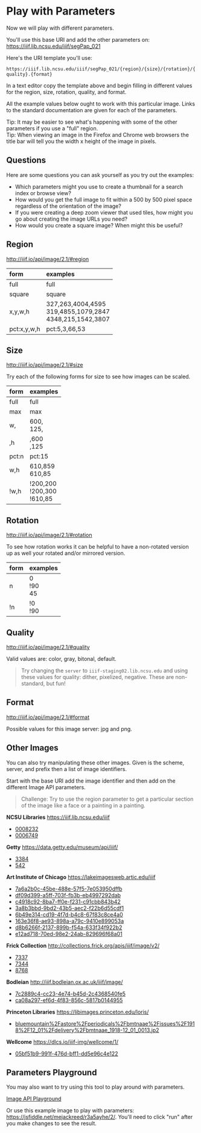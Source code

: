 # Play with Parameters

Now we will play with different parameters.

You'll use this base URI and add the other parameters on: https://iiif.lib.ncsu.edu/iiif/segPap_021

Here's the URI template you'll use:

`https://iiif.lib.ncsu.edu/iiif/segPap_021/{region}/{size}/{rotation}/{quality}.{format}`

In a text editor copy the template above and begin filling in different values for the region, size, rotation, quality, and format.

All the example values below ought to work with this particular image. Links to the standard documentation are given for each of the parameters.

<div class="alert">Tip: It may be easier to see what's happening with some of the other parameters if you use a "full" region.</div>

<div class="alert">Tip: When viewing an image in the Firefox and Chrome web browsers the title bar will tell you the width x height of the image in pixels.</div>

## Questions

Here are some questions you can ask yourself as you try out the examples:

- Which parameters might you use to create a thumbnail for a search index or browse view?
- How would you get the full image to fit within a 500 by 500 pixel space regardless of the orientation of the image?
- If you were creating a deep zoom viewer that used tiles, how might you go about creating the image URLs you need?
- How would you create a square image? When might this be useful?
<!-- #backlog:760 other questions for thinking about while playing with parameters -->

## Region

http://iiif.io/api/image/2.1/#region

| form        | examples                                                      |
|:------------|:--------------------------------------------------------------|
| full        | full                                                          |
| square      | square                                                        |
| x,y,w,h     | 327,263,4004,4595<br>319,4855,1079,2847<br>4348,215,1542,3807 |
| pct:x,y,w,h | pct:5,3,66,53                                                 |

## Size

http://iiif.io/api/image/2.1/#size

Try each of the following forms for size to see how images can be scaled.

| form  | examples                        |
|:------|:--------------------------------|
| full  | full                            |
| max   | max                             |
| w,    | 600,<br>125,                    |
| ,h    | ,600<br>,125                    |
| pct:n | pct:15                          |
| w,h   | 610,859<br>610,85               |
| !w,h  | !200,200<br>!200,300<br>!610,85 |

## Rotation

http://iiif.io/api/image/2.1/#rotation

To see how rotation works it can be helpful to have a non-rotated version up as well your rotated and/or mirrored version.

| form | examples       |
|:-----|:---------------|
| n    | 0<br>!90<br>45 |
| !n   | !0<br>!90      |

## Quality

http://iiif.io/api/image/2.1/#quality

Valid values are: color, gray, bitonal, default.

> Try changing the `server` to `iiif-staging02.lib.ncsu.edu` and using these values for quality: dither, pixelized, negative. These are non-standard, but fun!

## Format

http://iiif.io/api/image/2.1/#format

Possible values for this image server: jpg and png.

## Other Images

You can also try manipulating these other images. Given is the scheme, server, and prefix then a list of image identifiers.

Start with the base URI add the image identifier and then add on the different Image API parameters.

> Challenge: Try to use the region parameter to get a particular section of the image like a face or a painting in a painting.

**NCSU Libraries** https://iiif.lib.ncsu.edu/iiif
- [0008232](https://d.lib.ncsu.edu/collections/catalog/0008232)
- [0006749](https://d.lib.ncsu.edu/collections/catalog/0006749)

**Getty** https://data.getty.edu/museum/api/iiif/
- [3384](http://media.getty.edu/viewers/mirador/?manifest=https://data.getty.edu/museum/api/iiif/662/manifest.json)
- [542](http://www.getty.edu/art/collection/objects/542/bernardino-mei-christ-cleansing-the-temple-italian-about-1655/)

**Art Institute of Chicago** https://lakeimagesweb.artic.edu/iiif
- [7a6a2b0c-45be-488e-57f5-7e053950dffb](http://www.artic.edu/aic/collections/artwork/145822)
- [df09d399-a5ff-703f-fb3b-eb4997292dab](http://www.artic.edu/aic/collections/artwork/217201)
- [c4918c92-8ba7-ff0e-f231-c91cbb843b42](http://www.artic.edu/aic/collections/artwork/15401)
- [3a8b3bbd-9bd2-43b5-aec2-f22b6d55cdf1](http://www.artic.edu/aic/collections/artwork/117266)
- [6b49e314-cd19-4f7d-b4c8-67f83c8ce4a0](http://www.artic.edu/aic/collections/artwork/60623)
- [163e36f8-ae93-898a-a79c-9410e899053a](http://www.artic.edu/aic/collections/artwork/21727)
- [d8b6266f-2137-899b-f54a-633f34f922b2](http://www.artic.edu/aic/collections/artwork/49714)
- [e12ad718-70ed-98e2-24ab-829696f68a01](http://www.artic.edu/aic/collections/artwork/52983)

**Frick Collection** http://collections.frick.org/apis/iiif/image/v2/
- [7337](http://collections.frick.org/objects/275/officer-and-laughing-girl)
- [7344](http://collections.frick.org/objects/39/st-francis-in-the-desert)
- [8768](http://collections.frick.org/objects/907/portrait-of-andrew-w-mellon)

**Bodleian** http://iiif.bodleian.ox.ac.uk/iiif/image/
- [7c2889c4-cc23-4e74-b45d-2c4368540fe5](http://iiif.bodleian.ox.ac.uk/iiif/viewer/60834383-7146-41ab-bfe1-48ee97bc04be#?c=0&m=0&s=0&cv=16&z=-0.1036%2C0%2C1.2073%2C1.3975)
- [ca08a297-ef6d-4f83-856c-5817b0144955](http://digital.bodleian.ox.ac.uk/inquire/p/ca08a297-ef6d-4f83-856c-5817b0144955)

**Princeton Libraries** https://libimages.princeton.edu/loris/
- [bluemountain%2Fastore%2Fperiodicals%2Fbmtnaae%2Fissues%2F1918%2F12_01%2Fdelivery%2Fbmtnaae_1918-12_01_0013.jp2](http://bluemountain.princeton.edu/exist/apps/bluemountain/issue.html?titleURN=bmtnaae&issueURN=bmtnaae_1918-12_01)

**Wellcome** https://dlcs.io/iiif-img/wellcome/1/
- [05bf51b9-991f-476d-bff1-dd5e96c4e122](https://wellcomelibrary.org/item/b20417081#?c=0&m=0&s=0&cv=590&z=-0.3642%2C0.3624%2C1.5498%2C0.907)

## Parameters Playground

You may also want to try using this tool to play around with parameters.

<!-- TODO: consider adding this directly to the gitbook -->
[Image API Playground](https://www.learniiif.org/image-api/playground)

Or use this example image to play with parameters: <https://jsfiddle.net/mejackreed/r3a5ayhe/2/>. You'll need to click "run" after you make changes to see the result.
